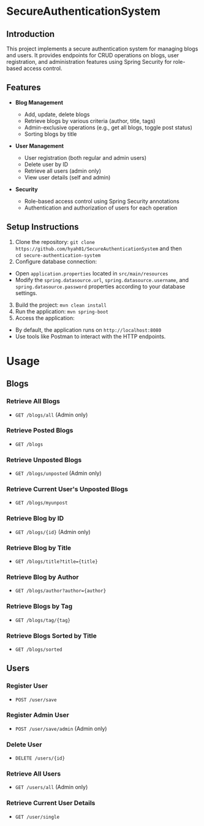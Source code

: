 # SecureAuthenticationSystem

## Introduction

This project implements a secure authentication system for managing blogs and users. It provides endpoints for CRUD operations on blogs, user registration, and administration features using Spring Security for role-based access control.

## Features

- **Blog Management**
    - Add, update, delete blogs
    - Retrieve blogs by various criteria (author, title, tags)
    - Admin-exclusive operations (e.g., get all blogs, toggle post status)
    - Sorting blogs by title

- **User Management**
    - User registration (both regular and admin users)
    - Delete user by ID
    - Retrieve all users (admin only)
    - View user details (self and admin)

- **Security**
    - Role-based access control using Spring Security annotations
    - Authentication and authorization of users for each operation

## Setup Instructions

1. Clone the repository: `git clone https://github.com/hyah01/SecureAuthenticationSystem` and then   
   `cd secure-authentication-system`
2. Configure database connection:
- Open `application.properties` located in `src/main/resources`
- Modify the `spring.datasource.url`, `spring.datasource.username`, and `spring.datasource.password` properties according to your database settings.

3. Build the project: `mvn clean install`
4.  Run the application: `mvn spring-boot`
5. Access the application:
- By default, the application runs on `http://localhost:8080`
- Use tools like Postman to interact with the HTTP endpoints.

# Usage

## Blogs

### Retrieve All Blogs
- `GET /blogs/all` (Admin only)

### Retrieve Posted Blogs
- `GET /blogs`

### Retrieve Unposted Blogs
- `GET /blogs/unposted` (Admin only)

### Retrieve Current User's Unposted Blogs
- `GET /blogs/myunpost`

### Retrieve Blog by ID
- `GET /blogs/{id}` (Admin only)

### Retrieve Blog by Title
- `GET /blogs/title?title={title}`

### Retrieve Blog by Author
- `GET /blogs/author?author={author}`

### Retrieve Blogs by Tag
- `GET /blogs/tag/{tag}`

### Retrieve Blogs Sorted by Title
- `GET /blogs/sorted`

## Users

### Register User
- `POST /user/save`

### Register Admin User
- `POST /user/save/admin` (Admin only)

### Delete User
- `DELETE /users/{id}`

### Retrieve All Users
- `GET /users/all` (Admin only)

### Retrieve Current User Details
- `GET /user/single`